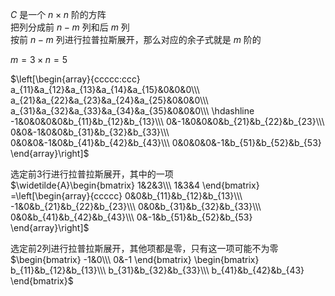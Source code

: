 $C$ 是一个 $n\times n$ 阶的方阵  
把列分成前 $n-m$ 列和后 $m$ 列  
按前 $n-m$ 列进行拉普拉斯展开，那么对应的余子式就是 $m$ 阶的  
  
$m=3\times n=5$  
  
$\left[\begin{array}{ccccc:ccc}  
a_{11}&a_{12}&a_{13}&a_{14}&a_{15}&0&0&0\\\  
a_{21}&a_{22}&a_{23}&a_{24}&a_{25}&0&0&0\\\  
a_{31}&a_{32}&a_{33}&a_{34}&a_{35}&0&0&0\\\  
\hdashline  
-1&0&0&0&0&b_{11}&b_{12}&b_{13}\\\  
0&-1&0&0&0&b_{21}&b_{22}&b_{23}\\\  
0&0&-1&0&0&b_{31}&b_{32}&b_{33}\\\  
0&0&0&-1&0&b_{41}&b_{42}&b_{43}\\\  
0&0&0&0&-1&b_{51}&b_{52}&b_{53}  
\end{array}\right]$  
  
选定前3行进行拉普拉斯展开，其中的一项  
$\widetilde{A}\begin{bmatrix}  
1&2&3\\\  
1&3&4  
\end{bmatrix}  
=\left[\begin{array}{ccccc}  
0&0&b_{11}&b_{12}&b_{13}\\\  
-1&0&b_{21}&b_{22}&b_{23}\\\  
0&0&b_{31}&b_{32}&b_{33}\\\  
0&0&b_{41}&b_{42}&b_{43}\\\  
0&-1&b_{51}&b_{52}&b_{53}  
\end{array}\right]$  
  
选定前2列进行拉普拉斯展开，其他项都是零，只有这一项可能不为零  
$\begin{bmatrix}  
-1&0\\\  
0&-1  
\end{bmatrix}  
\begin{bmatrix}  
b_{11}&b_{12}&b_{13}\\\  
b_{31}&b_{32}&b_{33}\\\  
b_{41}&b_{42}&b_{43}  
\end{bmatrix}$  
